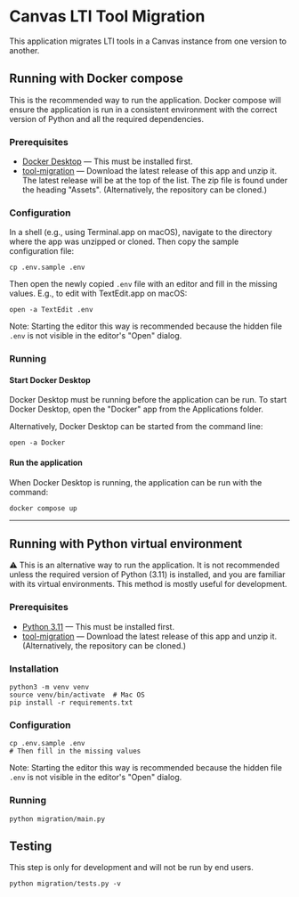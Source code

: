 # Canvas LTI Tool Migration

This application migrates LTI tools in a Canvas instance from one version to another.

## Running with Docker compose

This is the recommended way to run the application.  Docker compose will ensure the application is run in a consistent environment with the correct version of Python and all the required dependencies.

### Prerequisites
* [Docker Desktop](https://www.docker.com/products/docker-desktop/) — This must be installed first.
* [tool-migration](https://github.com/tl-its-umich-edu/tool-migration/releases/latest) — Download the latest release of this app and unzip it.  The latest release will be at the top of the list.  The zip file is found under the heading "Assets".  (Alternatively, the repository can be cloned.)

### Configuration

In a shell (e.g., using Terminal.app on macOS), navigate to the directory where the app was unzipped or cloned.  Then copy the sample configuration file:

```shell
cp .env.sample .env
```

Then open the newly copied `.env` file with an editor and fill in the missing values.  E.g., to edit with TextEdit.app on macOS:

```shell
open -a TextEdit .env
```

Note: Starting the editor this way is recommended because the hidden file `.env` is not visible in the editor's "Open" dialog.

### Running

#### Start Docker Desktop

Docker Desktop must be running before the application can be run.  To start Docker Desktop, open the "Docker" app from the Applications folder.

Alternatively, Docker Desktop can be started from the command line:

```shell
open -a Docker
```

#### Run the application

When Docker Desktop is running, the application can be run with the command:

```shell
docker compose up
```

---

## Running with Python virtual environment

⚠ This is an alternative way to run the application.  It is not recommended unless the required version of Python (3.11) is installed, and you are familiar with its virtual environments.  This method is mostly useful for development.

### Prerequisites

* [Python 3.11](https://www.python.org/downloads/) — This must be installed first.
* [tool-migration](https://github.com/tl-its-umich-edu/tool-migration/archive/refs/heads/main.zip) — Download the latest release of this app and unzip it.  (Alternatively, the repository can be cloned.)

### Installation

```shell
python3 -m venv venv
source venv/bin/activate  # Mac OS
pip install -r requirements.txt
```

### Configuration

```shell
cp .env.sample .env
# Then fill in the missing values
```

Note: Starting the editor this way is recommended because the hidden file `.env` is not visible in the editor's "Open" dialog.

### Running

```shell
python migration/main.py
```


## Testing

This step is only for development and will not be run by end users.

```shell
python migration/tests.py -v
```
